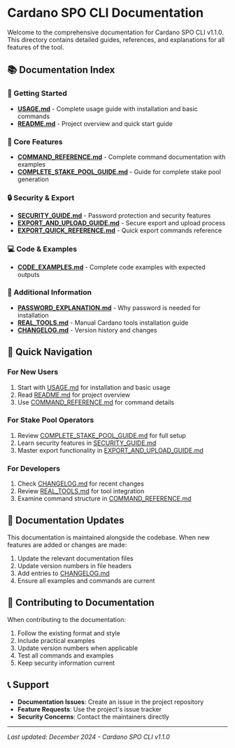 # Cardano SPO CLI Documentation

Welcome to the comprehensive documentation for Cardano SPO CLI v1.1.0. This directory contains detailed guides, references, and explanations for all features of the tool.

## 📚 Documentation Index

### 🚀 Getting Started

- **[USAGE.md](USAGE.md)** - Complete usage guide with installation and basic commands
- **[README.md](../README.md)** - Project overview and quick start guide

### 🔧 Core Features

- **[COMMAND_REFERENCE.md](COMMAND_REFERENCE.md)** - Complete command documentation with examples
- **[COMPLETE_STAKE_POOL_GUIDE.md](COMPLETE_STAKE_POOL_GUIDE.md)** - Guide for complete stake pool generation

### 🔒 Security & Export

- **[SECURITY_GUIDE.md](SECURITY_GUIDE.md)** - Password protection and security features
- **[EXPORT_AND_UPLOAD_GUIDE.md](EXPORT_AND_UPLOAD_GUIDE.md)** - Secure export and upload process
- **[EXPORT_QUICK_REFERENCE.md](EXPORT_QUICK_REFERENCE.md)** - Quick export commands reference

### 💻 Code & Examples

- **[CODE_EXAMPLES.md](CODE_EXAMPLES.md)** - Complete code examples with expected outputs

### 📖 Additional Information

- **[PASSWORD_EXPLANATION.md](PASSWORD_EXPLANATION.md)** - Why password is needed for installation
- **[REAL_TOOLS.md](../REAL_TOOLS.md)** - Manual Cardano tools installation guide
- **[CHANGELOG.md](../CHANGELOG.md)** - Version history and changes

## 🎯 Quick Navigation

### For New Users

1. Start with [USAGE.md](USAGE.md) for installation and basic usage
2. Read [README.md](../README.md) for project overview
3. Use [COMMAND_REFERENCE.md](COMMAND_REFERENCE.md) for command details

### For Stake Pool Operators

1. Review [COMPLETE_STAKE_POOL_GUIDE.md](COMPLETE_STAKE_POOL_GUIDE.md) for full setup
2. Learn security features in [SECURITY_GUIDE.md](SECURITY_GUIDE.md)
3. Master export functionality in [EXPORT_AND_UPLOAD_GUIDE.md](EXPORT_AND_UPLOAD_GUIDE.md)

### For Developers

1. Check [CHANGELOG.md](../CHANGELOG.md) for recent changes
2. Review [REAL_TOOLS.md](../REAL_TOOLS.md) for tool integration
3. Examine command structure in [COMMAND_REFERENCE.md](COMMAND_REFERENCE.md)

## 🔄 Documentation Updates

This documentation is maintained alongside the codebase. When new features are added or changes are made:

1. Update the relevant documentation files
2. Update version numbers in file headers
3. Add entries to [CHANGELOG.md](../CHANGELOG.md)
4. Ensure all examples and commands are current

## 📝 Contributing to Documentation

When contributing to the documentation:

1. Follow the existing format and style
2. Include practical examples
3. Update version numbers when applicable
4. Test all commands and examples
5. Keep security information current

## 📞 Support

- **Documentation Issues**: Create an issue in the project repository
- **Feature Requests**: Use the project's issue tracker
- **Security Concerns**: Contact the maintainers directly

---

_Last updated: December 2024 - Cardano SPO CLI v1.1.0_
